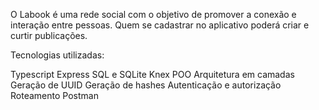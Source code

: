 O Labook é uma rede social com o objetivo de promover a conexão e interação entre pessoas. Quem se cadastrar no aplicativo poderá criar e curtir publicações.

Tecnologias utilizadas:

Typescript
Express
SQL e SQLite
Knex
POO
Arquitetura em camadas
Geração de UUID
Geração de hashes
Autenticação e autorização
Roteamento
Postman
